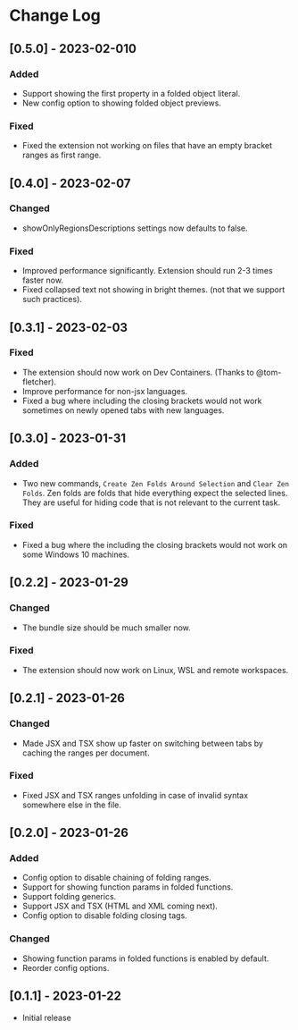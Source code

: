 # Change Log

## [0.5.0] - 2023-02-010

### Added

- Support showing the first property in a folded object literal.
- New config option to showing folded object previews.

### Fixed

- Fixed the extension not working on files that have an empty bracket ranges as first range.

## [0.4.0] - 2023-02-07

### Changed

- showOnlyRegionsDescriptions settings now defaults to false.

### Fixed

- Improved performance significantly. Extension should run 2-3 times faster now.
- Fixed collapsed text not showing in bright themes. (not that we support such practices).

## [0.3.1] - 2023-02-03

### Fixed

- The extension should now work on Dev Containers. (Thanks to @tom-fletcher).
- Improve performance for non-jsx languages.
- Fixed a bug where including the closing brackets would not work sometimes on newly opened tabs with new languages.

## [0.3.0] - 2023-01-31

### Added

- Two new commands, `Create Zen Folds Around Selection` and `Clear Zen Folds`. Zen folds are folds that hide everything expect the selected lines. They are useful for hiding code that is not relevant to the current task.

### Fixed

- Fixed a bug where the including the closing brackets would not work on some Windows 10 machines.

## [0.2.2] - 2023-01-29

### Changed

- The bundle size should be much smaller now.

### Fixed

- The extension should now work on Linux, WSL and remote workspaces.


## [0.2.1] - 2023-01-26

### Changed

- Made JSX and TSX show up faster on switching between tabs by caching the ranges per document.

### Fixed

- Fixed JSX and TSX ranges unfolding in case of invalid syntax somewhere else in the file.


## [0.2.0] - 2023-01-26

### Added

- Config option to disable chaining of folding ranges.
- Support for showing function params in folded functions.
- Support folding generics.
- Support JSX and TSX (HTML and XML coming next).
- Config option to disable folding closing tags.

### Changed

- Showing function params in folded functions is enabled by default.
- Reorder config options.

## [0.1.1] - 2023-01-22

- Initial release

